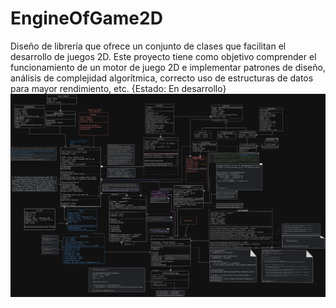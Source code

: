 # EngineOfGame2D
Diseño de librería que ofrece un conjunto de clases que facilitan el desarrollo de juegos 2D. Este proyecto tiene como objetivo comprender el funcionamiento de un motor de juego 2D e implementar patrones de diseño, análisis de complejidad algorítmica, correcto uso de estructuras de datos para mayor rendimiento, etc. {Estado: En desarrollo}
![Alt text](DC-Engine.png)
